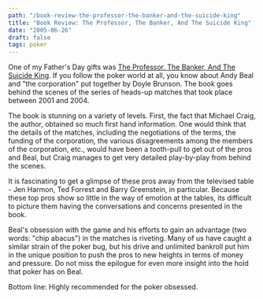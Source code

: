 ```yaml
---
path: "/book-review-the-professor-the-banker-and-the-suicide-king"
title: "Book Review: The Professor, The Banker, And The Suicide King"
date: "2005-06-26"
draft: false
tags: poker
---
```

One of my Father's Day gifts was <a href="http://www.amazon.com/exec/obidos/tg/detail/-/0446577693/qid=1119377535/sr=8-1/ref=pd_csp_1/104-5284855-6671935?v=glance&amp;s=books&amp;n=507846">The Professor, The Banker, And The Suicide King</a>. If you follow the poker world at all, you know about Andy Beal and "the corporation" put together by Doyle Brunson. The book goes behind the scenes of the series of heads-up matches that took place between 2001 and 2004.

The book is stunning on a variety of levels. First, the fact that Michael Craig, the author, obtained so much first hand information. One would think that the details of the matches, including the negotiations of the terms, the funding of the corporation, the various disagreements among the members of the corporation, etc., would have been a tooth-pull to get out of the pros and Beal, but Craig manages to get very detailed play-by-play from behind the scenes.

It is fascinating to get a glimpse of these pros away from the televised table - Jen Harmon, Ted Forrest and Barry Greenstein, in particular. Because these top pros show so little in the way of emotion at the tables, its difficult to picture them having the conversations and concerns presented in the book.

Beal's obsession with the game and his efforts to gain an advantage (two words: "chip abacus") in the matches is riveting. Many of us have caught a similar strain of the poker bug, but his drive and unlimited bankroll put him in the unique position to push the pros to new heights in terms of money and pressure. Do not miss the epilogue for even more insight into the hold that poker has on Beal.

Bottom line: Highly recommended for the poker obsessed.

